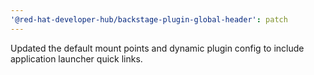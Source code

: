 ```yaml
---
'@red-hat-developer-hub/backstage-plugin-global-header': patch
---
```


Updated the default mount points and dynamic plugin config to include application launcher quick links.
